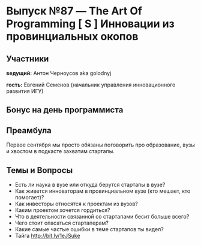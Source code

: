 # Выпуск №87 — The Art Of Programming [ S ] Инновации из провинциальных окопов

## Участники
__ведущий:__ Антон Черноусов aka golodnyj

__гость:__ Евгений Семенов (начальник управления инновационного развития ИГУ)
## Бонус на день программиста

## Преамбула
Первое сентября мы просто обязаны поговорить про образование, вузы и хвостом в подкасте захватим стартапы.

## Темы и Вопросы
- Есть ли наука в вузе или откуда берутся стартапы в вузе?
- Как живется инноваторам в провинциальном вузе (кто мешает, кто помогает)?
- Как инвесторы относятся к проектам из вузов?
- Каким проектом хочется гордиться?
- Что в деятельности связанной со стартапами бесит больше всего?
- Чего стоит опасаться стартаперам?
- Какие самые частые ошибки в теме стартапов ты видел?
- Тайга http://bit.ly/1eJSuke



